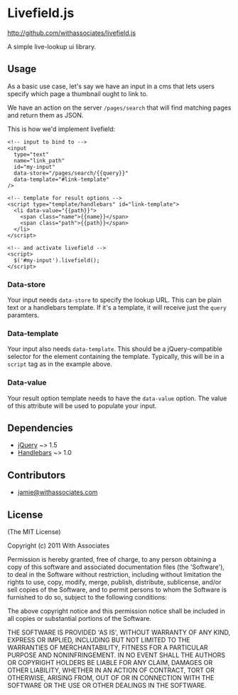 # Livefield.js

http://github.com/withassociates/livefield.js

A simple live-lookup ui library.

## Usage

As a basic use case, let's say we have an input in a cms that lets users
specify which page a thumbnail ought to link to.

We have an action on the server `/pages/search` that will find matching
pages and return them as JSON.

This is how we'd implement livefield:

    <!-- input to bind to -->
    <input
      type="text"
      name="link_path"
      id="my-input"
      data-store="/pages/search/{{query}}"
      data-template="#link-template"
    />

    <!-- template for result options -->
    <script type="template/handlebars" id="link-template">
      <li data-value="{{path}}">
        <span class="name">{{name}}</span>
        <span class="path">{{path}}</span>
      </li>
    </script>

    <!-- and activate livefield -->
    <script>
      $('#my-input').livefield();
    </script>

### Data-store

Your input needs `data-store` to specify the lookup URL. This can be
plain text or a handlebars template. If it's a template, it will
receive just the `query` paramters.

### Data-template

Your input also needs `data-template`. This should be a jQuery-compatible
selector for the element containing the template. Typically, this will
be in a `script` tag as in the example above.

### Data-value

Your result option template needs to have the `data-value` option.
The value of this attribute will be used to populate your input.

## Dependencies

* [jQuery](http://jquery.com/) ~> 1.5
* [Handlebars](http://handlebars.strobeapp.com/) ~> 1.0

## Contributors

* jamie@withassociates.com

## License

(The MIT License)

Copyright (c) 2011 With Associates

Permission is hereby granted, free of charge, to any person obtaining
a copy of this software and associated documentation files (the
'Software'), to deal in the Software without restriction, including
without limitation the rights to use, copy, modify, merge, publish,
distribute, sublicense, and/or sell copies of the Software, and to
permit persons to whom the Software is furnished to do so, subject to
the following conditions:

The above copyright notice and this permission notice shall be
included in all copies or substantial portions of the Software.

THE SOFTWARE IS PROVIDED 'AS IS', WITHOUT WARRANTY OF ANY KIND,
EXPRESS OR IMPLIED, INCLUDING BUT NOT LIMITED TO THE WARRANTIES OF
MERCHANTABILITY, FITNESS FOR A PARTICULAR PURPOSE AND NONINFRINGEMENT.
IN NO EVENT SHALL THE AUTHORS OR COPYRIGHT HOLDERS BE LIABLE FOR ANY
CLAIM, DAMAGES OR OTHER LIABILITY, WHETHER IN AN ACTION OF CONTRACT,
TORT OR OTHERWISE, ARISING FROM, OUT OF OR IN CONNECTION WITH THE
SOFTWARE OR THE USE OR OTHER DEALINGS IN THE SOFTWARE.